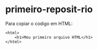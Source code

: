 # primeiro-reposit-rio

Para copiar o codigo em HTML:
```
<html>
    <h1>Meu primeiro arquivo HTML</h1>
</html>
```
